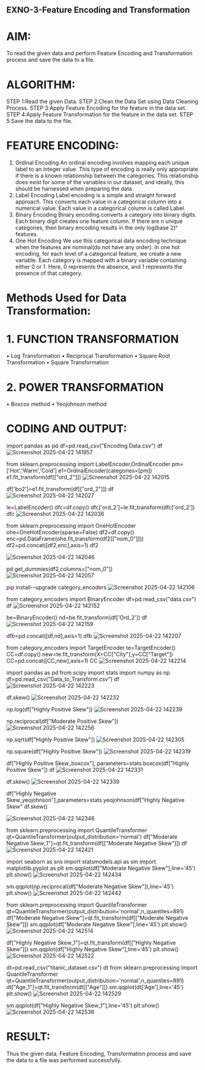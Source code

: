 ## EXNO-3-Feature Encoding and Transformation

# AIM:
To read the given data and perform Feature Encoding and Transformation process and save the data to a file.

# ALGORITHM:
STEP 1:Read the given Data.
STEP 2:Clean the Data Set using Data Cleaning Process.
STEP 3:Apply Feature Encoding for the feature in the data set.
STEP 4:Apply Feature Transformation for the feature in the data set.
STEP 5:Save the data to the file.

# FEATURE ENCODING:
1. Ordinal Encoding
An ordinal encoding involves mapping each unique label to an integer value. This type of encoding is really only appropriate if there is a known relationship between the categories. This relationship does exist for some of the variables in our dataset, and ideally, this should be harnessed when preparing the data.
2. Label Encoding
Label encoding is a simple and straight forward approach. This converts each value in a categorical column into a numerical value. Each value in a categorical column is called Label.
3. Binary Encoding
Binary encoding converts a category into binary digits. Each binary digit creates one feature column. If there are n unique categories, then binary encoding results in the only log(base 2)ⁿ features.
4. One Hot Encoding
We use this categorical data encoding technique when the features are nominal(do not have any order). In one hot encoding, for each level of a categorical feature, we create a new variable. Each category is mapped with a binary variable containing either 0 or 1. Here, 0 represents the absence, and 1 represents the presence of that category.

# Methods Used for Data Transformation:
  # 1. FUNCTION TRANSFORMATION
• Log Transformation
• Reciprocal Transformation
• Square Root Transformation
• Square Transformation
  # 2. POWER TRANSFORMATION
• Boxcox method
• Yeojohnson method

# CODING AND OUTPUT:
 import pandas as pd
 df=pd.read_csv("Encoding Data.csv")
 df
![Screenshot 2025-04-22 141957](https://github.com/user-attachments/assets/40e3b0e2-43b1-49ac-8999-8369e2645517)

 from sklearn.preprocessing import LabelEncoder,OrdinalEncoder
 pm=['Hot','Warm','Cold']
 e1=OrdinalEncoder(categories=[pm])
 e1.fit_transform(df[["ord_2"]])
 ![Screenshot 2025-04-22 142015](https://github.com/user-attachments/assets/2d3915e5-d6be-416d-9bae-1efc1b7067a4)

 
  df['bo2']=e1.fit_transform(df[["ord_2"]])
  df
 ![Screenshot 2025-04-22 142027](https://github.com/user-attachments/assets/a5d69eae-5ed6-48dd-a04b-9250cb889409)

  le=LabelEncoder()
 dfc=df.copy()
 dfc['ord_2']=le.fit_transform(dfc['ord_2'])
 dfc
![Screenshot 2025-04-22 142036](https://github.com/user-attachments/assets/b38545fa-e209-45ac-b1dc-d5aa9b525870)

 from sklearn.preprocessing import OneHotEncoder
 ohe=OneHotEncoder(sparse=False)
 df2=df.copy()
 enc=pd.DataFrame(ohe.fit_transform(df2[["nom_0"]]))
 df2=pd.concat([df2,enc],axis=1)
 df2
 
![Screenshot 2025-04-22 142046](https://github.com/user-attachments/assets/7fe67eaf-e5bb-443e-b94f-03b68352390c)

 pd.get_dummies(df2,columns=["nom_0"])
![Screenshot 2025-04-22 142057](https://github.com/user-attachments/assets/a86ca928-8d76-4e61-9184-f39e261212f0)

 pip install--upgrade category_encoders
![Screenshot 2025-04-22 142106](https://github.com/user-attachments/assets/14a7b155-454e-4a54-8487-7991a44726d6)

 from category_encoders import BinaryEncoder
 df=pd.read_csv("data.csv")
 df
![Screenshot 2025-04-22 142152](https://github.com/user-attachments/assets/b87445f0-d121-49da-97b1-76c1a03f4b22)

 be=BinaryEncoder()
 nd=be.fit_transform(df['Ord_2'])
 df
![Screenshot 2025-04-22 142159](https://github.com/user-attachments/assets/01263345-6902-4889-889a-57bb55c17ae8)

 dfb=pd.concat([df,nd],axis=1)
 dfb
![Screenshot 2025-04-22 142207](https://github.com/user-attachments/assets/36f54255-315d-489e-bc7d-7d592ea76fa5)

 from category_encoders import TargetEncoder
 te=TargetEncoder()
 CC=df.copy()
 new=te.fit_transform(X=CC["City"],y=CC["Target"])
 CC=pd.concat([CC,new],axis=1)
 CC
![Screenshot 2025-04-22 142214](https://github.com/user-attachments/assets/5d79af1f-dec4-45af-8d92-5cd4e6ecfb48)

 import pandas as pd
 from scipy import stats
 import numpy as np
 df=pd.read_csv("Data_to_Transform.csv")
 df
![Screenshot 2025-04-22 142223](https://github.com/user-attachments/assets/4e3787a7-04c9-4484-a2f5-7672dc5b5471)

 df.skew()
![Screenshot 2025-04-22 142232](https://github.com/user-attachments/assets/ca882fc7-0317-4a79-bf29-742c9b2fe5e2)

np.log(df["Highly Positive Skew"])
![Screenshot 2025-04-22 142239](https://github.com/user-attachments/assets/9c995ab1-1858-4a27-b1f7-015f811c20bc)

 np.reciprocal(df["Moderate Positive Skew"])
![Screenshot 2025-04-22 142256](https://github.com/user-attachments/assets/1a314223-a5f2-43a3-ae58-4ec11d84b271)

 np.sqrt(df["Highly Positive Skew"])
![Screenshot 2025-04-22 142305](https://github.com/user-attachments/assets/0e821529-6f72-4420-b42d-0bf99652bae6)

 np.square(df["Highly Positive Skew"])
![Screenshot 2025-04-22 142319](https://github.com/user-attachments/assets/c22d3fbb-a862-413a-9f13-58b6ee54f94c)

df["Highly Positive Skew_boxcox"], parameters=stats.boxcox(df["Highly Positive Skew"])
 df
![Screenshot 2025-04-22 142331](https://github.com/user-attachments/assets/d9f62ecd-88b4-4b50-b031-1ff78ce4379f)

 df.skew()
![Screenshot 2025-04-22 142339](https://github.com/user-attachments/assets/97af8841-93e9-476b-8b82-c566c4a31897)

 df["Highly Negative Skew_yeojohnson"],parameters=stats.yeojohnson(df["Highly Negative Skew"
 df.skew()

![Screenshot 2025-04-22 142346](https://github.com/user-attachments/assets/32e10a6c-750f-41c1-a69b-e30f7f7f6bd3)

from sklearn.preprocessing import QuantileTransformer
 qt=QuantileTransformer(output_distribution='normal')
 df["Moderate Negative Skew_1"]=qt.fit_transform(df[["Moderate Negative Skew"]])
 df
![Screenshot 2025-04-22 142421](https://github.com/user-attachments/assets/1c99fa07-e6d6-4982-9c30-eee5aa903027)

 import seaborn as sns
 import statsmodels.api as sm
 import matplotlib.pyplot as plt
 sm.qqplot(df["Moderate Negative Skew"],line='45')
 plt.show()
![Screenshot 2025-04-22 142434](https://github.com/user-attachments/assets/12477759-9746-4ee8-9ec9-ba9562148382)

 sm.qqplot(np.reciprocal(df["Moderate Negative Skew"]),line='45')
 plt.show()
![Screenshot 2025-04-22 142442](https://github.com/user-attachments/assets/bbf8500f-bb5b-4e68-a3d3-0c939cae75cb)

 from sklearn.preprocessing import QuantileTransformer
 qt=QuantileTransformer(output_distribution='normal',n_quantiles=891)
 df["Moderate Negative Skew"]=qt.fit_transform(df[["Moderate Negative Skew"]])
 sm.qqplot(df["Moderate Negative Skew"],line='45')
 plt.show()
![Screenshot 2025-04-22 142514](https://github.com/user-attachments/assets/b6518278-01e9-461f-9bfa-2cfb16ddf8ab)

 df["Highly Negative Skew_1"]=qt.fit_transform(df[["Highly Negative Skew"]])
 sm.qqplot(df["Highly Negative Skew"],line='45')
 plt.show()
![Screenshot 2025-04-22 142522](https://github.com/user-attachments/assets/0cede0ed-af3c-4124-b493-f6cf0353d083)

 dt=pd.read_csv("titanic_dataset.csv")
 dt
 from sklearn.preprocessing import QuantileTransformer
 qt=QuantileTransformer(output_distribution='normal',n_quantiles=891)
 dt["Age_1"]=qt.fit_transform(dt[["Age"]])
 sm.qqplot(dt['Age'],line='45') 
plt.show()
![Screenshot 2025-04-22 142529](https://github.com/user-attachments/assets/079862fa-721b-44df-ab9a-717e4ab24cb6)

 sm.qqplot(df["Highly Negative Skew_1"],line='45')
 plt.show()
![Screenshot 2025-04-22 142536](https://github.com/user-attachments/assets/e68c5738-ed0a-4e3d-a037-2a8d3f0bb74e)



# RESULT:
 Thus the given data, Feature Encoding, Transformation process and save the data to a file
 was performed successfully.

       

